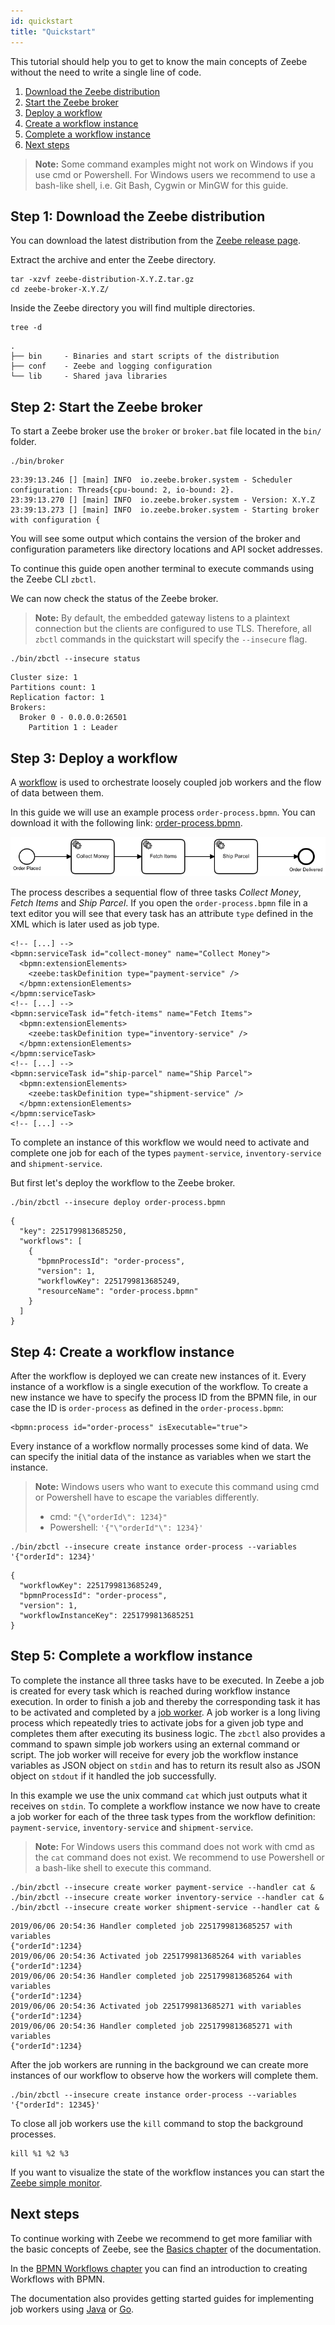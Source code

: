 ```yaml
---
id: quickstart
title: "Quickstart"
---
```


This tutorial should help you to get to know the main concepts of Zeebe without
the need to write a single line of code.

1. [Download the Zeebe distribution](#step-1-download-the-zeebe-distribution)
1. [Start the Zeebe broker](#step-2-start-the-zeebe-broker)
1. [Deploy a workflow](#step-3-deploy-a-workflow)
1. [Create a workflow instance](#step-4-create-a-workflow-instance)
1. [Complete a workflow instance](#step-5-complete-a-workflow-instance)
1. [Next steps](#next-steps)

> **Note:** Some command examples might not work on Windows if you use cmd or
> Powershell. For Windows users we recommend to use a bash-like shell, i.e. Git
> Bash, Cygwin or MinGW for this guide.

## Step 1: Download the Zeebe distribution

You can download the latest distribution from the [Zeebe release page](https://github.com/zeebe-io/zeebe/releases).

Extract the archive and enter the Zeebe directory.

```
tar -xzvf zeebe-distribution-X.Y.Z.tar.gz
cd zeebe-broker-X.Y.Z/
```

Inside the Zeebe directory you will find multiple directories.

```
tree -d
```

```
.
├── bin     - Binaries and start scripts of the distribution
├── conf    - Zeebe and logging configuration
└── lib     - Shared java libraries
```

## Step 2: Start the Zeebe broker

To start a Zeebe broker use the `broker` or `broker.bat` file located in the
`bin/` folder.

```
./bin/broker
```

```
23:39:13.246 [] [main] INFO  io.zeebe.broker.system - Scheduler configuration: Threads{cpu-bound: 2, io-bound: 2}.
23:39:13.270 [] [main] INFO  io.zeebe.broker.system - Version: X.Y.Z
23:39:13.273 [] [main] INFO  io.zeebe.broker.system - Starting broker with configuration {
```

You will see some output which contains the version of the broker and
configuration parameters like directory locations and API socket addresses.

To continue this guide open another terminal to execute commands using the
Zeebe CLI `zbctl`.

We can now check the status of the Zeebe broker.

> **Note:** By default, the embedded gateway listens to a plaintext connection but the clients are configured to use TLS. Therefore, all `zbctl` commands in the quickstart will specify the `--insecure` flag.

```
./bin/zbctl --insecure status
```

```
Cluster size: 1
Partitions count: 1
Replication factor: 1
Brokers:
  Broker 0 - 0.0.0.0:26501
    Partition 1 : Leader
```

## Step 3: Deploy a workflow

A [workflow](../../concepts/workflows.md) is used to orchestrate loosely coupled job
workers and the flow of data between them.

In this guide we will use an example process `order-process.bpmn`. You can
download it with the following link:
[order-process.bpmn](assets/order-process.bpmn).

![order-process](assets/order-process.png)

The process describes a sequential flow of three tasks _Collect Money_, _Fetch
Items_ and _Ship Parcel_. If you open the `order-process.bpmn` file in a text
editor you will see that every task has an attribute `type` defined in the XML
which is later used as job type.

```
<!-- [...] -->
<bpmn:serviceTask id="collect-money" name="Collect Money">
  <bpmn:extensionElements>
    <zeebe:taskDefinition type="payment-service" />
  </bpmn:extensionElements>
</bpmn:serviceTask>
<!-- [...] -->
<bpmn:serviceTask id="fetch-items" name="Fetch Items">
  <bpmn:extensionElements>
    <zeebe:taskDefinition type="inventory-service" />
  </bpmn:extensionElements>
</bpmn:serviceTask>
<!-- [...] -->
<bpmn:serviceTask id="ship-parcel" name="Ship Parcel">
  <bpmn:extensionElements>
    <zeebe:taskDefinition type="shipment-service" />
  </bpmn:extensionElements>
</bpmn:serviceTask>
<!-- [...] -->
```

To complete an instance of this workflow we would need to activate and complete one job for each of
the types `payment-service`, `inventory-service` and `shipment-service`.

But first let's deploy the workflow to the Zeebe broker.

```
./bin/zbctl --insecure deploy order-process.bpmn
```

```
{
  "key": 2251799813685250,
  "workflows": [
    {
      "bpmnProcessId": "order-process",
      "version": 1,
      "workflowKey": 2251799813685249,
      "resourceName": "order-process.bpmn"
    }
  ]
}
```

## Step 4: Create a workflow instance

After the workflow is deployed we can create new instances of it. Every
instance of a workflow is a single execution of the workflow. To create a new
instance we have to specify the process ID from the BPMN file, in
our case the ID is `order-process` as defined in the `order-process.bpmn`:

```
<bpmn:process id="order-process" isExecutable="true">
```

Every instance of a workflow normally processes some kind of data. We can
specify the initial data of the instance as variables when we start the instance.

> **Note:** Windows users who want to execute this command using cmd or Powershell
> have to escape the variables differently.
>
> - cmd: `"{\"orderId\": 1234}"`
> - Powershell: `'{"\"orderId"\": 1234}'`

```
./bin/zbctl --insecure create instance order-process --variables '{"orderId": 1234}'
```

```
{
  "workflowKey": 2251799813685249,
  "bpmnProcessId": "order-process",
  "version": 1,
  "workflowInstanceKey": 2251799813685251
}
```

## Step 5: Complete a workflow instance

To complete the instance all three tasks have to be executed. In Zeebe a job is
created for every task which is reached during workflow instance execution. In
order to finish a job and thereby the corresponding task it has to be activated
and completed by a [job worker](../basics/job-workers.md). A job worker is a
long living process which repeatedly tries to activate jobs for a given job
type and completes them after executing its business logic. The `zbctl` also
provides a command to spawn simple job workers using an external command or
script. The job worker will receive for every job the workflow instance variables as JSON object on
`stdin` and has to return its result also as JSON object on `stdout` if it
handled the job successfully.

In this example we use the unix command `cat` which just outputs what it receives
on `stdin`. To complete a workflow instance we now have to create a job worker for
each of the three task types from the workflow definition: `payment-service`,
`inventory-service` and `shipment-service`.

> **Note:** For Windows users this command does not work with cmd as the `cat`
> command does not exist. We recommend to use Powershell or a bash-like shell
> to execute this command.

```
./bin/zbctl --insecure create worker payment-service --handler cat &
./bin/zbctl --insecure create worker inventory-service --handler cat &
./bin/zbctl --insecure create worker shipment-service --handler cat &
```

```
2019/06/06 20:54:36 Handler completed job 2251799813685257 with variables
{"orderId":1234}
2019/06/06 20:54:36 Activated job 2251799813685264 with variables
{"orderId":1234}
2019/06/06 20:54:36 Handler completed job 2251799813685264 with variables
{"orderId":1234}
2019/06/06 20:54:36 Activated job 2251799813685271 with variables
{"orderId":1234}
2019/06/06 20:54:36 Handler completed job 2251799813685271 with variables
{"orderId":1234}
```

After the job workers are running in the background we can create more instances
of our workflow to observe how the workers will complete them.

```
./bin/zbctl --insecure create instance order-process --variables '{"orderId": 12345}'
```

To close all job workers use the `kill` command to stop the background processes.

```
kill %1 %2 %3
```

If you want to visualize the state of the workflow instances you can start the
[Zeebe simple monitor](https://github.com/zeebe-io/zeebe-simple-monitor).

## Next steps

To continue working with Zeebe we recommend to get more familiar with the basic
concepts of Zeebe, see the [Basics chapter](../basics/index.md) of the
documentation.

In the [BPMN Workflows chapter](/reference/bpmn-workflows/bpmn-primer.md) you can find an
introduction to creating Workflows with BPMN.

The documentation also provides getting started guides for implementing job
workers using [Java](/product-manuals/clients/java-client/index.md) or [Go](/product-manuals/clients/go-client/get-started.md).
